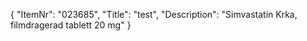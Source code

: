 {
  "ItemNr": "023685",
  "Title": "test",
  "Description": "Simvastatin Krka, filmdragerad tablett 20 mg"
}